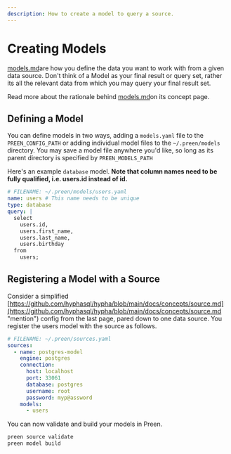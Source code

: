 ```yaml
---
description: How to create a model to query a source.
---
```


# Creating Models

[models.md](../../concepts/models.md "mention")are how you define the data you want to work with from a given data source. Don't think of a Model as your final result or query set, rather its all the relevant data from which you may query your final result set.

Read more about the rationale behind [models.md](../../concepts/models.md "mention")on its concept page.

## Defining a Model

You can define models in two ways, adding a `models.yaml` file to the `PREEN_CONFIG_PATH` or adding individual model files to the `~/.preen/models` directory. You may save a model file anywhere you'd like, so long as its parent directory is specified by `PREEN_MODELS_PATH`

Here's an example `database` model. **Note that column names need to be fully qualified, i.e. users.id instead of id.**

```yaml
# FILENAME: ~/.preen/models/users.yaml
name: users # This name needs to be unique
type: database
query: |
  select
    users.id,
    users.first_name,
    users.last_name,
    users.birthday
  from
    users;
```

## Registering a Model with a Source

Consider a simplified [https://github.com/hyphasql/hypha/blob/main/docs/concepts/source.md](https://github.com/hyphasql/hypha/blob/main/docs/concepts/source.md "mention") config from the last page, pared down to one data source. You register the users model with the source as follows.

```yaml
# FILENAME: ~/.preen/sources.yaml
sources:
  - name: postgres-model
    engine: postgres
    connection:
      host: localhost
      port: 33061
      database: postgres
      username: root
      password: myp@assword
    models:
      - users
```

You can now validate and build your models in Preen.

```bash
preen source validate
preen model build
```
